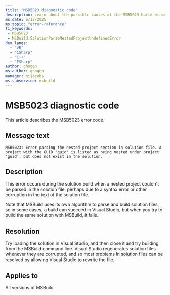 ```yaml
---
title: "MSB5023 diagnostic code"
description: Learn about the possible causes of the MSB5023 build error, and get troubleshooting tips.
ms.date: 6/12/2025
ms.topic: "error-reference"
f1_keywords:
 - MSB5023
 - MSBuild.SolutionParseNestedProjectUndefinedError
dev_langs:
  - "VB"
  - "CSharp"
  - "C++"
  - "FSharp"
author: ghogen
ms.author: ghogen
manager: mijacobs
ms.subservice: msbuild
---
```


# MSB5023 diagnostic code

<!-- :::ErrorDefinitionDescription::: -->
<!-- :::editable-content name="introDescription"::: -->
This article describes the MSB5023 error code.
<!-- :::editable-content-end::: -->

## Message text

<!-- :::editable-content name="messageText"::: -->
`MSB5023: Error parsing the nested project section in solution file. A project with the GUID 'guid' is listed as being nested under project 'guid', but does not exist in the solution.`
<!-- :::editable-content-end::: -->
<!-- MSB5023: Error parsing the nested project section in solution file. A project with the GUID "{0}" is listed as being nested under project "{1}", but does not exist in the solution. -->

<!-- :::editable-content name="postOutputDescription"::: -->
<!--
{StrBegin="MSB5023: "}UE: The solution filename is provided separately to loggers.
-->
## Description

This error occurs during the solution build when a nested project couldn't be parsed in the solution file, perhaps due to a syntax error or other corruption in the text of the solution file.

Note that MSBuild uses its own algorithm to parse and build solution files, so in some cases, a build can succeed in Visual Studio, but when you try to build the same solution with MSBuild, it fails.

## Resolution

Try loading the solution in Visual Studio, and then close it and try building from the MSBuild command line. Visual Studio regenerates solution files whenever they are corrupted, and so most problems in solution files can be resolved by allowing Visual Studio to rewrite the file.
<!-- :::editable-content-end::: -->
<!-- :::ErrorDefinitionDescription-end::: -->

## Applies to

All versions of MSBuild
